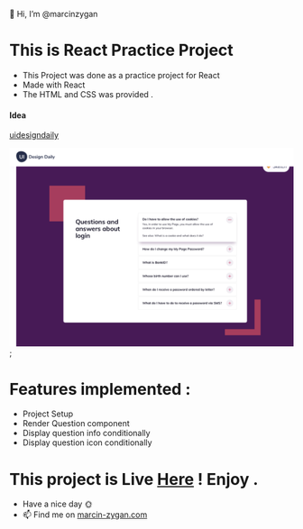 👋 Hi, I’m @marcinzygan

# This is React Practice Project

- This Project was done as a practice project for React
- Made with React
- The HTML and CSS was provided .

#### Idea

[uidesigndaily](https://uidesigndaily.com/posts/sketch-accordion-website-day-1175)

![](./idea.png);

# Features implemented :

- Project Setup
- Render Question component
- Display question info conditionally
- Display question icon conditionally

# This project is Live <a href="">Here</a> ! Enjoy .

- Have a nice day 🌞
- 📫 Find me on <a href="https://marcin-zygan.com">marcin-zygan.com</a>
